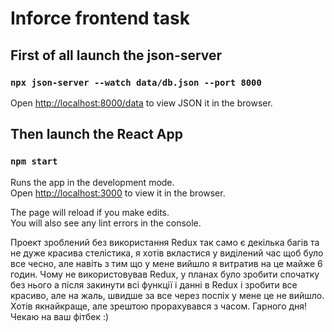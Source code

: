 # Inforce frontend task



## First of all launch the json-server

### `npx json-server --watch data/db.json --port 8000`


Open [http://localhost:8000/data](http://localhost:8000/data) to view JSON it in the browser.


## Then launch the React App

### `npm start`

Runs the app in the development mode.\
Open [http://localhost:3000](http://localhost:3000) to view it in the browser.

The page will reload if you make edits.\
You will also see any lint errors in the console.


Проект зроблений без використання Redux так само є декілька багів та не дуже красива стелістика, я хотів вкластися у виділений час щоб було все чесно, але навіть з тим що у мене вийшло я витратив на це майже 6 годин. Чому не використовував Redux, у планах було зробити спочатку без нього а після закинути всі функції і данні в Redux і зробити все красиво, але на жаль, швидше за все через поспіх у мене це не вийшло. Хотів якнайкраще, але зрештою прорахувався з часом. Гарного дня! Чекаю на ваш фітбек :)



